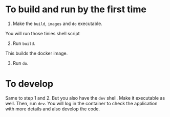 # To build and run by the first time

1. Make the `build`, `images` and `do` executable.

You will run those tinies shell script

2. Run `build`.

This builds the docker image.

3. Run `do`.

# To develop

Same to step 1 and 2. But you also have the `dev` shell. Make it executable as well. Then, run `dev`. You will log in the container to check the application with more details and also develop the code.
